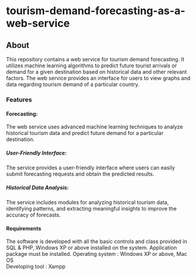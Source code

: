 # tourism-demand-forecasting-as-a-web-service

## About
This repository contains a web service for tourism demand forecasting. It utilizes machine learning algorithms to predict future tourist arrivals or demand for a given destination based on historical data and other relevant factors. The web service provides an interface for users to view graphs and data regarding tourism demand of a particular country.
### Features 
#### Forecasting: 
The web service uses advanced machine learning techniques to analyze historical tourism data and predict future demand for a particular destination.
##### User-Friendly Interface: 
The service provides a user-friendly interface where users can easily submit forecasting requests and obtain the predicted results.
##### Historical Data Analysis: 
The service includes modules for analyzing historical tourism data, identifying patterns, and extracting meaningful insights to improve the accuracy of forecasts.
#### Requirements
The software is developed with all the basic controls and class provided in 
SQL & PHP, Windows XP or above installed on the system. Application 
package must be installed. 
Operating system : Windows XP or above, Mac OS  
Developing tool : Xampp
 
